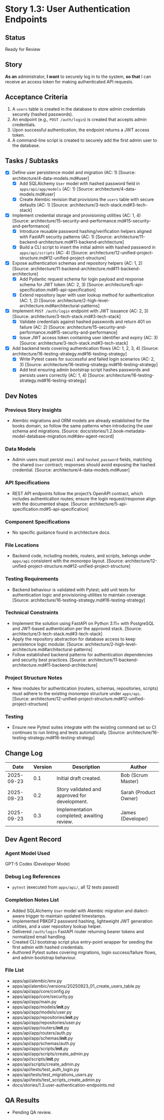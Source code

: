 # Story 1.3: User Authentication Endpoints

## Status
Ready for Review

## Story
**As an** administrator,
**I want** to securely log in to the system,
**so that** I can receive an access token for making authenticated API requests.

## Acceptance Criteria
1. A `users` table is created in the database to store admin credentials securely (hashed passwords).
2. An endpoint (e.g., `POST /auth/login`) is created that accepts admin credentials.
3. Upon successful authentication, the endpoint returns a JWT access token.
4. A command-line script is created to securely add the first admin user to the database.

## Tasks / Subtasks
- [x] Define user persistence model and migration (AC: 1) [Source: architecture/4-data-models.md#user]
  - [x] Add SQLAlchemy `User` model with hashed password field in `apps/api/app/models` (AC: 1) [Source: architecture/4-data-models.md#user]
  - [x] Create Alembic revision that provisions the `users` table with secure defaults (AC: 1) [Source: architecture/3-tech-stack.md#3-tech-stack]
- [x] Implement credential storage and provisioning utilities (AC: 1, 4) [Source: architecture/15-security-and-performance.md#15-security-and-performance]
  - [x] Introduce reusable password hashing/verification helpers aligned with FastAPI security patterns (AC: 1) [Source: architecture/11-backend-architecture.md#11-backend-architecture]
  - [x] Build a CLI script to insert the initial admin with hashed password in `apps/api/scripts` (AC: 4) [Source: architecture/12-unified-project-structure.md#12-unified-project-structure]
- [x] Expose authentication schemas and repository helpers (AC: 1, 2) [Source: architecture/11-backend-architecture.md#11-backend-architecture]
  - [x] Add Pydantic request schema for login payload and response schema for JWT token (AC: 2, 3) [Source: architecture/5-api-specification.md#5-api-specification]
  - [x] Extend repository layer with user lookup method for authentication (AC: 1, 2) [Source: architecture/2-high-level-architecture.md#architectural-patterns]
- [x] Implement `POST /auth/login` endpoint with JWT issuance (AC: 2, 3) [Source: architecture/3-tech-stack.md#3-tech-stack]
  - [x] Validate credentials against hashed passwords and return 401 on failure (AC: 2) [Source: architecture/15-security-and-performance.md#15-security-and-performance]
  - [x] Issue JWT access token containing user identifier and expiry (AC: 3) [Source: architecture/3-tech-stack.md#3-tech-stack]
- [x] Add backend tests covering authentication flows (AC: 1, 2, 3, 4) [Source: architecture/16-testing-strategy.md#16-testing-strategy]
  - [x] Write Pytest cases for successful and failed login scenarios (AC: 2, 3) [Source: architecture/16-testing-strategy.md#16-testing-strategy]
  - [x] Add test ensuring admin bootstrap script hashes passwords and persists users correctly (AC: 1, 4) [Source: architecture/16-testing-strategy.md#16-testing-strategy]

## Dev Notes
### Previous Story Insights
- Alembic migrations and ORM models are already established for the books domain, so follow the same patterns when introducing the user schema and migrations. [Source: docs/stories/1.2.book-metadata-model-database-migration.md#dev-agent-record]

### Data Models
- Admin users must persist `email` and `hashed_password` fields, matching the shared `User` contract; responses should avoid exposing the hashed credential. [Source: architecture/4-data-models.md#user]

### API Specifications
- REST API endpoints follow the project’s OpenAPI contract, which includes authentication routes; ensure the login request/response align with the documented shape. [Source: architecture/5-api-specification.md#5-api-specification]

### Component Specifications
- No specific guidance found in architecture docs.

### File Locations
- Backend code, including models, routers, and scripts, belongs under `apps/api` consistent with the monorepo layout. [Source: architecture/12-unified-project-structure.md#12-unified-project-structure]

### Testing Requirements
- Backend behaviour is validated with Pytest; add unit tests for authentication logic and provisioning utilities to maintain coverage. [Source: architecture/16-testing-strategy.md#16-testing-strategy]

### Technical Constraints
- Implement the solution using FastAPI on Python 3.11+ with PostgreSQL and JWT-based authentication per the approved stack. [Source: architecture/3-tech-stack.md#3-tech-stack]
- Apply the repository abstraction for database access to keep persistence logic modular. [Source: architecture/2-high-level-architecture.md#architectural-patterns]
- Follow established backend patterns for authentication dependencies and security best practices. [Source: architecture/11-backend-architecture.md#11-backend-architecture]

### Project Structure Notes
- New modules for authentication (routers, schemas, repositories, scripts) must adhere to the existing monorepo structure under `apps/api`. [Source: architecture/12-unified-project-structure.md#12-unified-project-structure]

### Testing
- Ensure new Pytest suites integrate with the existing command set so CI continues to run linting and tests automatically. [Source: architecture/16-testing-strategy.md#16-testing-strategy]

## Change Log
| Date | Version | Description | Author |
| --- | --- | --- | --- |
| 2025-09-23 | 0.1 | Initial draft created. | Bob (Scrum Master) |
| 2025-09-23 | 0.2 | Story validated and approved for development. | Sarah (Product Owner) |
| 2025-09-23 | 0.3 | Implementation completed; awaiting review. | James (Developer) |

## Dev Agent Record
### Agent Model Used
GPT-5 Codex (Developer Mode)

### Debug Log References
- `pytest` (executed from `apps/api/`, all 12 tests passed)

### Completion Notes List
- Added SQLAlchemy `User` model with Alembic migration and dialect-aware trigger to maintain updated timestamps.
- Implemented PBKDF2 password hashing, lightweight JWT generation utilities, and a user repository lookup helper.
- Delivered `/auth/login` FastAPI router returning bearer tokens and normalized email handling.
- Created CLI bootstrap script plus entry-point wrapper for seeding the first admin with hashed credentials.
- Authored Pytest suites covering migrations, login success/failure flows, and admin bootstrap behaviour.

### File List
- apps/api/alembic/env.py
- apps/api/alembic/versions/20250923_01_create_users_table.py
- apps/api/app/core/config.py
- apps/api/app/core/security.py
- apps/api/app/main.py
- apps/api/app/models/__init__.py
- apps/api/app/models/user.py
- apps/api/app/repositories/__init__.py
- apps/api/app/repositories/user.py
- apps/api/app/routers/__init__.py
- apps/api/app/routers/auth.py
- apps/api/app/schemas/__init__.py
- apps/api/app/schemas/auth.py
- apps/api/app/scripts/__init__.py
- apps/api/app/scripts/create_admin.py
- apps/api/scripts/__init__.py
- apps/api/scripts/create_admin.py
- apps/api/tests/test_auth_login.py
- apps/api/tests/test_migrations_users.py
- apps/api/tests/test_scripts_create_admin.py
- docs/stories/1.3.user-authentication-endpoints.md

## QA Results
- Pending QA review.
